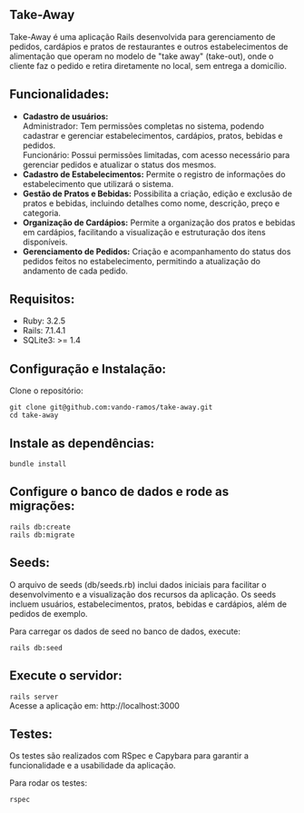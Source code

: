 Take-Away
-
Take-Away é uma aplicação Rails desenvolvida para gerenciamento de pedidos, cardápios e pratos de restaurantes e outros estabelecimentos de alimentação que operam no modelo de "take away" (take-out), onde o cliente faz o pedido e retira diretamente no local, sem entrega a domicílio.

Funcionalidades:
-
- **Cadastro de usuários:**  
  Administrador: Tem permissões completas no sistema, podendo cadastrar e gerenciar estabelecimentos, cardápios, pratos, bebidas e pedidos.  
  Funcionário: Possui permissões limitadas, com acesso necessário para gerenciar pedidos e atualizar o status dos mesmos.  
- **Cadastro de Estabelecimentos:** Permite o registro de informações do estabelecimento que utilizará o sistema.  
- **Gestão de Pratos e Bebidas:** Possibilita a criação, edição e exclusão de pratos e bebidas, incluindo detalhes como nome, descrição, preço e categoria.  
- **Organização de Cardápios:** Permite a organização dos pratos e bebidas em cardápios, facilitando a visualização e estruturação dos itens disponíveis.  
- **Gerenciamento de Pedidos:** Criação e acompanhamento do status dos pedidos feitos no estabelecimento, permitindo a atualização do andamento de cada pedido.  

Requisitos:
-
- Ruby: 3.2.5  
- Rails: 7.1.4.1  
- SQLite3: >= 1.4  
  
Configuração e Instalação:
-
Clone o repositório:

```git clone git@github.com:vando-ramos/take-away.git```  
```cd take-away```  

Instale as dependências:
-
```bundle install```  

Configure o banco de dados e rode as migrações:
-
```rails db:create```  
```rails db:migrate```  

Seeds:  
-
O arquivo de seeds (db/seeds.rb) inclui dados iniciais para facilitar o desenvolvimento e a visualização dos recursos da aplicação. Os seeds incluem usuários, estabelecimentos, pratos, bebidas e cardápios, além de pedidos de exemplo.  

Para carregar os dados de seed no banco de dados, execute:  

```rails db:seed```  

Execute o servidor:  
-
```rails server```  
Acesse a aplicação em: http://localhost:3000  

Testes:  
-
Os testes são realizados com RSpec e Capybara para garantir a funcionalidade e a usabilidade da aplicação.  

Para rodar os testes:  

```rspec```  


